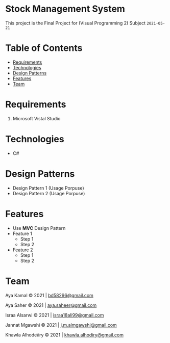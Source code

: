 # Stock Management System
This project is the Final Project for (Visual Programming 2) Subject ` 2021-05-21 `

# Table of Contents
* [Requirements](#requirements)
* [Technologies](#technologies)
* [Design Patterns](#design-patterns)
* [Features](#features)
* [Team](#team)

# Requirements
1. Microsoft Vistal Studio

# Technologies
* C#

# Design Patterns
* Design Pattern 1 (Usage Porpuse)
* Design Pattern 2 (Usage Porpuse)

# Features
* Use __MVC__ Design Pattern
* Feature 1
    * Step 1
    * Step 2
* Feature 2
    * Step 1
    * Step 2

# Team
Aya Kamal         © 2021 | bd58296@gmail.com

Aya Saher         © 2021 | aya.saheer@gmail.com

Israa Alsarwi     © 2021 | israa18ali99@gmail.com

Jannat Mgawshi    © 2021 | j.m.almgawshi@gmail.com

Khawla Alhode\iry © 2021 | khawla.alhodiry@gmail.com